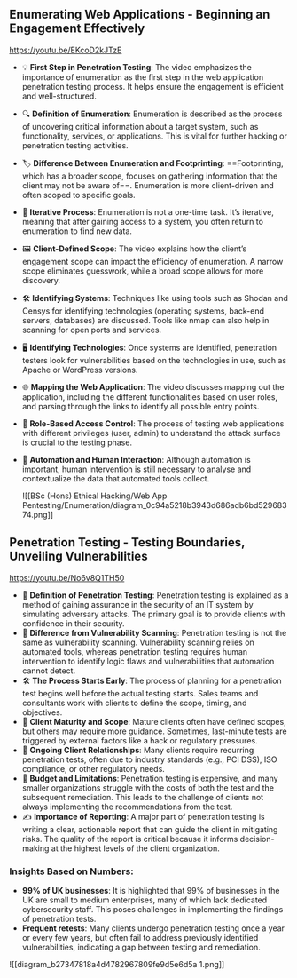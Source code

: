  
## Enumerating Web Applications - Beginning an Engagement Effectively

https://youtu.be/EKcoD2kJTzE

- 💡 **First Step in Penetration Testing**: The video emphasizes the importance of enumeration as the first step in the web application penetration testing process. It helps ensure the engagement is efficient and well-structured.

- 🔍 **Definition of Enumeration**: Enumeration is described as the process of uncovering critical information about a target system, such as functionality, services, or applications. This is vital for further hacking or penetration testing activities.

- 🏷️ **Difference Between Enumeration and Footprinting**: ==Footprinting, which has a broader scope, focuses on gathering information that the client may not be aware of==. Enumeration is more client-driven and often scoped to specific goals.

- 🔁 **Iterative Process**: Enumeration is not a one-time task. It’s iterative, meaning that after gaining access to a system, you often return to enumeration to find new data.

- 🖼️ **Client-Defined Scope**: The video explains how the client’s engagement scope can impact the efficiency of enumeration. A narrow scope eliminates guesswork, while a broad scope allows for more discovery.

- 🛠️ **Identifying Systems**: Techniques like using tools such as Shodan and Censys for identifying technologies (operating systems, back-end servers, databases) are discussed. Tools like nmap can also help in scanning for open ports and services.

- 🖥️ **Identifying Technologies**: Once systems are identified, penetration testers look for vulnerabilities based on the technologies in use, such as Apache or WordPress versions.

- 🌐 **Mapping the Web Application**: The video discusses mapping out the application, including the different functionalities based on user roles, and parsing through the links to identify all possible entry points.

- 🔐 **Role-Based Access Control**: The process of testing web applications with different privileges (user, admin) to understand the attack surface is crucial to the testing phase.

- 🤖 **Automation and Human Interaction**: Although automation is important, human intervention is still necessary to analyse and contextualize the data that automated tools collect.

  ![[BSc (Hons) Ethical Hacking/Web App Pentesting/Enumeration/diagram_0c94a5218b3943d686adb6bd52968374.png]]

## Penetration Testing - Testing Boundaries, Unveiling Vulnerabilities

https://youtu.be/No6v8Q1TH50

- 🔐 **Definition of Penetration Testing**: Penetration testing is explained as a method of gaining assurance in the security of an IT system by simulating adversary attacks. The primary goal is to provide clients with confidence in their security.
- 🚫 **Difference from Vulnerability Scanning**: Penetration testing is not the same as vulnerability scanning. Vulnerability scanning relies on automated tools, whereas penetration testing requires human intervention to identify logic flaws and vulnerabilities that automation cannot detect.
- 🛠️ **The Process Starts Early**: The process of planning for a penetration test begins well before the actual testing starts. Sales teams and consultants work with clients to define the scope, timing, and objectives.
- 💼 **Client Maturity and Scope**: Mature clients often have defined scopes, but others may require more guidance. Sometimes, last-minute tests are triggered by external factors like a hack or regulatory pressures.
- 📅 **Ongoing Client Relationships**: Many clients require recurring penetration tests, often due to industry standards (e.g., PCI DSS), ISO compliance, or other regulatory needs.
- 💸 **Budget and Limitations**: Penetration testing is expensive, and many smaller organizations struggle with the costs of both the test and the subsequent remediation. This leads to the challenge of clients not always implementing the recommendations from the test.
- ✍️ **Importance of Reporting**: A major part of penetration testing is writing a clear, actionable report that can guide the client in mitigating risks. The quality of the report is critical because it informs decision-making at the highest levels of the client organization.

### Insights Based on Numbers:

- **99% of UK businesses**: It is highlighted that 99% of businesses in the UK are small to medium enterprises, many of which lack dedicated cybersecurity staff. This poses challenges in implementing the findings of penetration tests.
- **Frequent retests**: Many clients undergo penetration testing once a year or every few years, but often fail to address previously identified vulnerabilities, indicating a gap between testing and remediation.

![[diagram_b27347818a4d4782967809fe9d5e6d5a 1.png]]